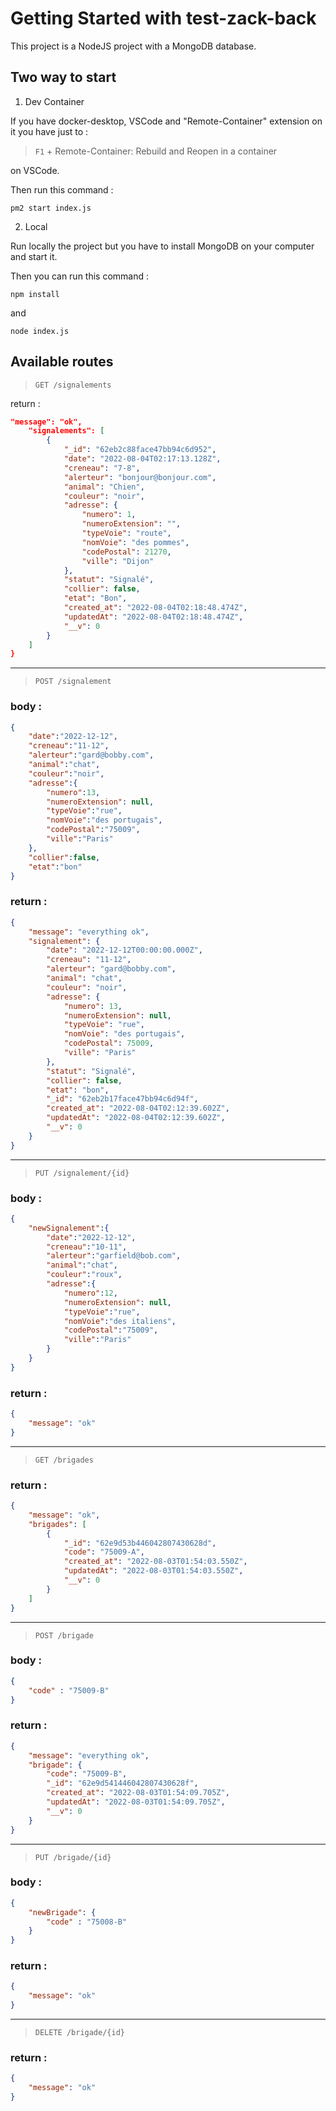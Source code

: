 # Getting Started with test-zack-back

This project is a NodeJS project with a MongoDB database. 

## Two way to start

1. Dev Container

If you have docker-desktop, VSCode and "Remote-Container" extension on it you have just to : 

> `F1` + Remote-Container: Rebuild and Reopen in a container

on VSCode.

Then run this command : 

`pm2 start index.js` 

2. Local

Run locally the project but you have to install MongoDB on your computer and start it. 

Then you can run this command : 

`npm install`

and 

`node index.js`

## Available routes

>`GET /signalements`

return : 

```json
"message": "ok",
    "signalements": [
        {
            "_id": "62eb2c88face47bb94c6d952",
            "date": "2022-08-04T02:17:13.128Z",
            "creneau": "7-8",
            "alerteur": "bonjour@bonjour.com",
            "animal": "Chien",
            "couleur": "noir",
            "adresse": {
                "numero": 1,
                "numeroExtension": "",
                "typeVoie": "route",
                "nomVoie": "des pommes",
                "codePostal": 21270,
                "ville": "Dijon"
            },
            "statut": "Signalé",
            "collier": false,
            "etat": "Bon",
            "created_at": "2022-08-04T02:18:48.474Z",
            "updatedAt": "2022-08-04T02:18:48.474Z",
            "__v": 0
        }
    ]
}
```
_____

>`POST /signalement`

### body : 

```json
{
    "date":"2022-12-12",
    "creneau":"11-12",
    "alerteur":"gard@bobby.com",
    "animal":"chat",
    "couleur":"noir",
    "adresse":{
        "numero":13,
        "numeroExtension": null,
        "typeVoie":"rue",
        "nomVoie":"des portugais",
        "codePostal":"75009",
        "ville":"Paris"
    },
    "collier":false,
    "etat":"bon"
}
```

### return : 

```json
{
    "message": "everything ok",
    "signalement": {
        "date": "2022-12-12T00:00:00.000Z",
        "creneau": "11-12",
        "alerteur": "gard@bobby.com",
        "animal": "chat",
        "couleur": "noir",
        "adresse": {
            "numero": 13,
            "numeroExtension": null,
            "typeVoie": "rue",
            "nomVoie": "des portugais",
            "codePostal": 75009,
            "ville": "Paris"
        },
        "statut": "Signalé",
        "collier": false,
        "etat": "bon",
        "_id": "62eb2b17face47bb94c6d94f",
        "created_at": "2022-08-04T02:12:39.602Z",
        "updatedAt": "2022-08-04T02:12:39.602Z",
        "__v": 0
    }
}
```
____

>`PUT /signalement/{id}`

### body :

```json
{
    "newSignalement":{
        "date":"2022-12-12",
        "creneau":"10-11",
        "alerteur":"garfield@bob.com",
        "animal":"chat",
        "couleur":"roux",
        "adresse":{
            "numero":12,
            "numeroExtension": null,
            "typeVoie":"rue",
            "nomVoie":"des italiens",
            "codePostal":"75009",
            "ville":"Paris"
        }
    }
}
``` 

### return :

```json
{
    "message": "ok"
}
```

____

>`GET /brigades`

### return : 

```json
{
    "message": "ok",
    "brigades": [
        {
            "_id": "62e9d53b446042807430628d",
            "code": "75009-A",
            "created_at": "2022-08-03T01:54:03.550Z",
            "updatedAt": "2022-08-03T01:54:03.550Z",
            "__v": 0
        }
    ]
}
```

____

>`POST /brigade`

### body :

```json
{
    "code" : "75009-B"
}
```

### return : 

```json
{
    "message": "everything ok",
    "brigade": {
        "code": "75009-B",
        "_id": "62e9d541446042807430628f",
        "created_at": "2022-08-03T01:54:09.705Z",
        "updatedAt": "2022-08-03T01:54:09.705Z",
        "__v": 0
    }
}
```

___

>`PUT /brigade/{id}`

### body :

```json
{
    "newBrigade": {
        "code" : "75008-B"
    }
}
```

### return :

```json
{
    "message": "ok"
}
```

___

>`DELETE /brigade/{id}`

### return :

```json
{
    "message": "ok"
}
```
